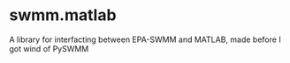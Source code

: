 # swmm.matlab
 A library for interfacting between EPA-SWMM and MATLAB, made before I got wind of PySWMM
